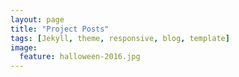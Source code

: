 ```yaml
---
layout: page
title: "Project Posts"
tags: [Jekyll, theme, responsive, blog, template]
image:
  feature: halloween-2016.jpg
---
```

